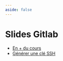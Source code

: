 ```yaml
---
aside: false
---
```


# Slides Gitlab

<ClientOnly>
<SlidesDeck src="gitlab" />
</ClientOnly>

- [En + du cours](/cheatsheets/git/)
- [Générer une clé SSH](/cheatsheets/ssh-key/)